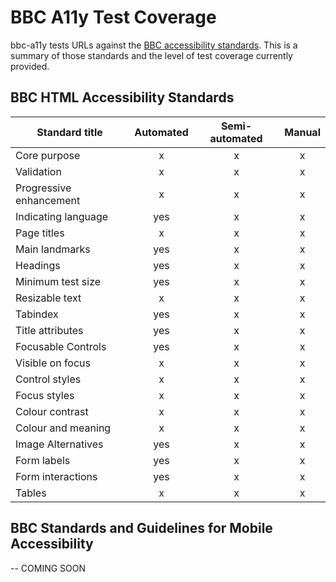 # BBC A11y Test Coverage

bbc-a11y tests URLs against the [BBC accessibility
standards](http://www.bbc.co.uk/guidelines/futuremedia/accessibility/). This is
a summary of those standards and the level of test coverage currently provided.

## BBC HTML Accessibility Standards

| Standard title          | Automated | Semi-automated | Manual |
| ----------------------- |:---------:|:--------------:|:------:|
| Core purpose            |     x     |        x       |    x   |
| Validation              |     x     |        x       |    x   |
| Progressive enhancement |     x     |        x       |    x   |
| Indicating language     |    yes    |        x       |    x   |
| Page titles             |     x     |        x       |    x   |
| Main landmarks          |    yes    |        x       |    x   |
| Headings                |    yes    |        x       |    x   |
| Minimum test size       |    yes    |        x       |    x   |
| Resizable text          |     x     |        x       |    x   |
| Tabindex                |    yes    |        x       |    x   |
| Title attributes        |    yes    |        x       |    x   |
| Focusable Controls      |    yes    |        x       |    x   |
| Visible on focus        |     x     |        x       |    x   |
| Control styles          |     x     |        x       |    x   |
| Focus styles            |     x     |        x       |    x   |
| Colour contrast         |     x     |        x       |    x   |
| Colour and meaning      |     x     |        x       |    x   |
| Image Alternatives      |    yes    |        x       |    x   |
| Form labels             |    yes    |        x       |    x   |
| Form interactions       |    yes    |        x       |    x   |
| Tables                  |     x     |        x       |    x   |

## BBC Standards and Guidelines for Mobile Accessibility

-- COMING SOON
